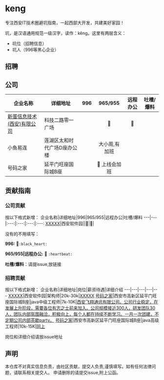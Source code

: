 # keng
专注西安IT技术圈避坑指南，一起西部大开发，共建美好家园！

坑，是汉语通用规范一级汉字，读作：kēng。这里有两层含义：
- 坑位（招聘信息）
- 坑人（996等黑心企业）

## 招聘
## 公司
企业名称|详细地址|996|965/955|远程办公|吐槽/爆料
---|---|:---:|:---:|:---:|:---:
[新蛋信息技术(西安)有限公司](http://nesc.newegg.com.cn/)|科技二路零一广场||:heartbeat:|:heartbeat:
小鱼易连|莲湖区太和时代广场D座办公楼||大小周,有加班|
号码之家|延平门旺座国际城B座||:heartbeat: 上线会加班|
## 贡献指南
### 公司贡献
按以下格式新增：
企业名称|详细地址|996|965/955|远程办公|吐槽/爆料
---|---|:---:|:---:|:---:|:---:
[XXXXX](http://xxxxxx.cn/)|西安软件园||:heartbeat:|:heartbeat:|

没有的不用填写：

**996:** :black_heart:`:black_heart:`

**965/955|远程办公:** :heartbeat: `:heartbeat:`

**吐槽/爆料**：请提issue,放链接


### 招聘贡献

按以下格式新增：
企业名称|详细地址|岗位|薪资待遇|详细介绍
---|---|---|---|---
[XXXXX](http://xxxxxx.cn/)|西安软件园|架构师|20k-30k|[XXXXX](http://xxxxxx.cn/)
[号码之家](https://hot.haoma.com/)|西安市高新区延平门旺座国际城B座|java中级工程师|7k-10K|[西安飞翔通讯有限公司。公司行业稳定，在发展上升阶段，需要各位有志之士前来加入。公司规模接近300人，研发团队30人，团队内部氛围融洽，积极向上，每个人都在持续不断学习。一月一次团建，不定期公司内部茶歇party。](https://www.zhipin.com/gongsi/1393ab161c7a44d41ndz09W7FQ~~.html?ka=search_list_company_1_custompage)
[号码之家](https://hot.haoma.com/)|西安市高新区延平门旺座国际城B座|java高级工程师|10k-15K|[同上](https://www.zhipin.com/gongsi/1393ab161c7a44d41ndz09W7FQ~~.html?ka=search_list_company_1_custompage)

岗位和详细介绍请放issue地址

## 声明
本仓库不对真实信息负责，由社区贡献，提交人负责,谨慎填写。如有任何法律问题，请联系相关提交人。
申请删除的请提交issue,附上公函。
